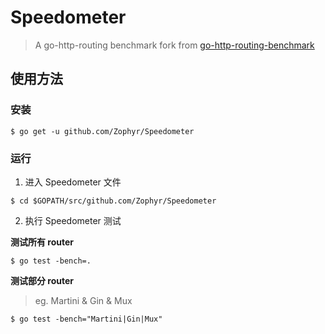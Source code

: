 # Speedometer

> A go-http-routing benchmark fork from [go-http-routing-benchmark](https://github.com/julienschmidt/go-http-routing-benchmark)

## 使用方法

### 安装

```shell
$ go get -u github.com/Zophyr/Speedometer
```

### 运行

1. 进入 Speedometer 文件

```shell
$ cd $GOPATH/src/github.com/Zophyr/Speedometer
```

2. 执行 Speedometer 测试

**测试所有 router**

```shell
$ go test -bench=.
```

**测试部分 router**

> eg. Martini & Gin & Mux

```shell
$ go test -bench="Martini|Gin|Mux"
```